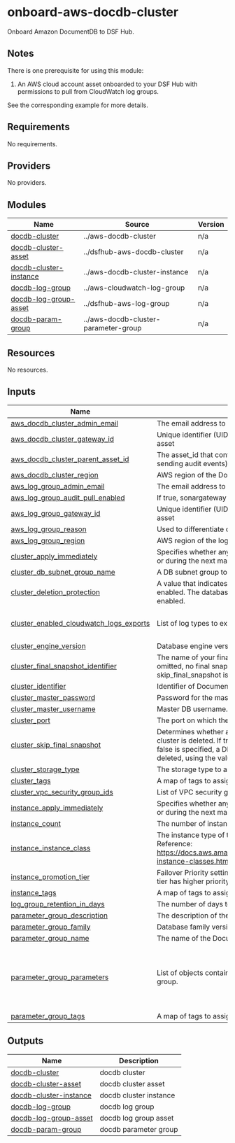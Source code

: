 # onboard-aws-docdb-cluster
Onboard Amazon DocumentDB to DSF Hub.

## Notes
There is one prerequisite for using this module:
1. An AWS cloud account asset onboarded to your DSF Hub with permissions to pull from CloudWatch log groups.

See the corresponding example for more details.

<!-- BEGIN_TF_DOCS -->
## Requirements

No requirements.

## Providers

No providers.

## Modules

| Name | Source | Version |
|------|--------|---------|
| <a name="module_docdb-cluster"></a> [docdb-cluster](#module\_docdb-cluster) | ../aws-docdb-cluster | n/a |
| <a name="module_docdb-cluster-asset"></a> [docdb-cluster-asset](#module\_docdb-cluster-asset) | ../dsfhub-aws-docdb-cluster | n/a |
| <a name="module_docdb-cluster-instance"></a> [docdb-cluster-instance](#module\_docdb-cluster-instance) | ../aws-docdb-cluster-instance | n/a |
| <a name="module_docdb-log-group"></a> [docdb-log-group](#module\_docdb-log-group) | ../aws-cloudwatch-log-group | n/a |
| <a name="module_docdb-log-group-asset"></a> [docdb-log-group-asset](#module\_docdb-log-group-asset) | ../dsfhub-aws-log-group | n/a |
| <a name="module_docdb-param-group"></a> [docdb-param-group](#module\_docdb-param-group) | ../aws-docdb-cluster-parameter-group | n/a |

## Resources

No resources.

## Inputs

| Name | Description | Type | Default | Required |
|------|-------------|------|---------|:--------:|
| <a name="input_aws_docdb_cluster_admin_email"></a> [aws\_docdb\_cluster\_admin\_email](#input\_aws\_docdb\_cluster\_admin\_email) | The email address to notify about the asset. | `string` | n/a | yes |
| <a name="input_aws_docdb_cluster_gateway_id"></a> [aws\_docdb\_cluster\_gateway\_id](#input\_aws\_docdb\_cluster\_gateway\_id) | Unique identifier (UID) attached to the jSonar machine controlling the asset | `string` | n/a | yes |
| <a name="input_aws_docdb_cluster_parent_asset_id"></a> [aws\_docdb\_cluster\_parent\_asset\_id](#input\_aws\_docdb\_cluster\_parent\_asset\_id) | The asset\_id that contains this asset (e.g. Asset ID of the database sending audit events) | `string` | n/a | yes |
| <a name="input_aws_docdb_cluster_region"></a> [aws\_docdb\_cluster\_region](#input\_aws\_docdb\_cluster\_region) | AWS region of the DocumentDB Cluster. | `string` | n/a | yes |
| <a name="input_aws_log_group_admin_email"></a> [aws\_log\_group\_admin\_email](#input\_aws\_log\_group\_admin\_email) | The email address to notify about the asset. | `string` | n/a | yes |
| <a name="input_aws_log_group_audit_pull_enabled"></a> [aws\_log\_group\_audit\_pull\_enabled](#input\_aws\_log\_group\_audit\_pull\_enabled) | If true, sonargateway will collect the audit logs for this system if it can. | `bool` | `false` | no |
| <a name="input_aws_log_group_gateway_id"></a> [aws\_log\_group\_gateway\_id](#input\_aws\_log\_group\_gateway\_id) | Unique identifier (UID) attached to the jSonar machine controlling the asset | `string` | n/a | yes |
| <a name="input_aws_log_group_reason"></a> [aws\_log\_group\_reason](#input\_aws\_log\_group\_reason) | Used to differentiate connections that belong to the same asset | `string` | `"default"` | no |
| <a name="input_aws_log_group_region"></a> [aws\_log\_group\_region](#input\_aws\_log\_group\_region) | AWS region of the log group | `string` | n/a | yes |
| <a name="input_cluster_apply_immediately"></a> [cluster\_apply\_immediately](#input\_cluster\_apply\_immediately) | Specifies whether any cluster modifications are applied immediately, or during the next maintenance window. | `bool` | `true` | no |
| <a name="input_cluster_db_subnet_group_name"></a> [cluster\_db\_subnet\_group\_name](#input\_cluster\_db\_subnet\_group\_name) | A DB subnet group to associate with this DB instance. | `string` | n/a | yes |
| <a name="input_cluster_deletion_protection"></a> [cluster\_deletion\_protection](#input\_cluster\_deletion\_protection) | A value that indicates whether the DB cluster has deletion protection enabled. The database can't be deleted when deletion protection is enabled. | `bool` | `false` | no |
| <a name="input_cluster_enabled_cloudwatch_logs_exports"></a> [cluster\_enabled\_cloudwatch\_logs\_exports](#input\_cluster\_enabled\_cloudwatch\_logs\_exports) | List of log types to export to CloudWatch. | `list(string)` | <pre>[<br>  "audit"<br>]</pre> | no |
| <a name="input_cluster_engine_version"></a> [cluster\_engine\_version](#input\_cluster\_engine\_version) | Database engine version, e.g. "5.0.0" | `string` | `"5.0.0"` | no |
| <a name="input_cluster_final_snapshot_identifier"></a> [cluster\_final\_snapshot\_identifier](#input\_cluster\_final\_snapshot\_identifier) | The name of your final DB snapshot when this DB cluster is deleted. If omitted, no final snapshot will be made. Must be provided if skip\_final\_snapshot is set to false. | `string` | `null` | no |
| <a name="input_cluster_identifier"></a> [cluster\_identifier](#input\_cluster\_identifier) | Identifier of DocumentDB Cluster. | `string` | n/a | yes |
| <a name="input_cluster_master_password"></a> [cluster\_master\_password](#input\_cluster\_master\_password) | Password for the master DB user. | `string` | n/a | yes |
| <a name="input_cluster_master_username"></a> [cluster\_master\_username](#input\_cluster\_master\_username) | Master DB username. | `string` | `"docdb"` | no |
| <a name="input_cluster_port"></a> [cluster\_port](#input\_cluster\_port) | The port on which the DB accepts connections. | `number` | `27017` | no |
| <a name="input_cluster_skip_final_snapshot"></a> [cluster\_skip\_final\_snapshot](#input\_cluster\_skip\_final\_snapshot) | Determines whether a final DB snapshot is created before the DB cluster is deleted. If true is specified, no DB snapshot is created. If false is specified, a DB snapshot is created before the DB cluster is deleted, using the value from final\_snapshot\_identifier | `bool` | `true` | no |
| <a name="input_cluster_storage_type"></a> [cluster\_storage\_type](#input\_cluster\_storage\_type) | The storage type to associate with the DB cluster. | `string` | `"standard"` | no |
| <a name="input_cluster_tags"></a> [cluster\_tags](#input\_cluster\_tags) | A map of tags to assign to the DB cluster. | `map(string)` | `null` | no |
| <a name="input_cluster_vpc_security_group_ids"></a> [cluster\_vpc\_security\_group\_ids](#input\_cluster\_vpc\_security\_group\_ids) | List of VPC security groups to associate with the Cluster | `list(string)` | n/a | yes |
| <a name="input_instance_apply_immediately"></a> [instance\_apply\_immediately](#input\_instance\_apply\_immediately) | Specifies whether any cluster modifications are applied immediately, or during the next maintenance window. | `bool` | `true` | no |
| <a name="input_instance_count"></a> [instance\_count](#input\_instance\_count) | The number of instances to create in the DocumentDB cluster. | `number` | `1` | no |
| <a name="input_instance_instance_class"></a> [instance\_instance\_class](#input\_instance\_instance\_class) | The instance type of the DocumentDB cluster. Example: 'db.r5.large'. Reference: https://docs.aws.amazon.com/documentdb/latest/developerguide/db-instance-classes.html#db-instance-class-specs | `string` | `"db.r5.large"` | no |
| <a name="input_instance_promotion_tier"></a> [instance\_promotion\_tier](#input\_instance\_promotion\_tier) | Failover Priority setting on instance level. The reader who has lower tier has higher priority to get promoted to a writer in case of failover. | `number` | `0` | no |
| <a name="input_instance_tags"></a> [instance\_tags](#input\_instance\_tags) | A map of tags to assign to the DocumentDB instance. | `map(string)` | `null` | no |
| <a name="input_log_group_retention_in_days"></a> [log\_group\_retention\_in\_days](#input\_log\_group\_retention\_in\_days) | The number of days to retain log events. | `number` | `7` | no |
| <a name="input_parameter_group_description"></a> [parameter\_group\_description](#input\_parameter\_group\_description) | The description of the DocumentDB cluster parameter group. | `string` | `"Managed by Terraform"` | no |
| <a name="input_parameter_group_family"></a> [parameter\_group\_family](#input\_parameter\_group\_family) | Database family version, e.g. "docdb5.0" | `string` | `"docdb5.0"` | no |
| <a name="input_parameter_group_name"></a> [parameter\_group\_name](#input\_parameter\_group\_name) | The name of the DocumentDB cluster parameter group. | `string` | `"docdb-parameter-group"` | no |
| <a name="input_parameter_group_parameters"></a> [parameter\_group\_parameters](#input\_parameter\_group\_parameters) | List of objects containing parameters for the DocumentDB parameter group. | <pre>list(<br>    object({<br>      name         = string<br>      apply_method = optional(string, "immediate")<br>      value        = any<br>    })<br>  )</pre> | <pre>[<br>  {<br>    "apply_method": "immediate",<br>    "name": "audit_logs",<br>    "value": "all"<br>  }<br>]</pre> | no |
| <a name="input_parameter_group_tags"></a> [parameter\_group\_tags](#input\_parameter\_group\_tags) | A map of tags to assign to the cluster. | `map(string)` | `null` | no |

## Outputs

| Name | Description |
|------|-------------|
| <a name="output_docdb-cluster"></a> [docdb-cluster](#output\_docdb-cluster) | docdb cluster |
| <a name="output_docdb-cluster-asset"></a> [docdb-cluster-asset](#output\_docdb-cluster-asset) | docdb cluster asset |
| <a name="output_docdb-cluster-instance"></a> [docdb-cluster-instance](#output\_docdb-cluster-instance) | docdb cluster instance |
| <a name="output_docdb-log-group"></a> [docdb-log-group](#output\_docdb-log-group) | docdb log group |
| <a name="output_docdb-log-group-asset"></a> [docdb-log-group-asset](#output\_docdb-log-group-asset) | docdb log group asset |
| <a name="output_docdb-param-group"></a> [docdb-param-group](#output\_docdb-param-group) | docdb parameter group |
<!-- END_TF_DOCS -->